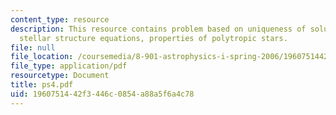 ```yaml
---
content_type: resource
description: This resource contains problem based on uniqueness of solutions to the
  stellar structure equations, properties of polytropic stars.
file: null
file_location: /coursemedia/8-901-astrophysics-i-spring-2006/1960751442f3446c0854a88a5f6a4c78_ps4.pdf
file_type: application/pdf
resourcetype: Document
title: ps4.pdf
uid: 19607514-42f3-446c-0854-a88a5f6a4c78
---
```

